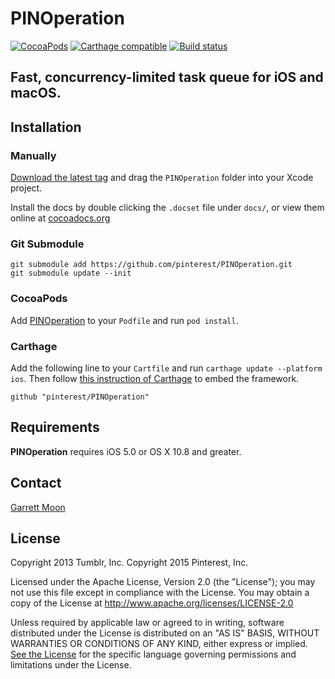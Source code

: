 # PINOperation

[![CocoaPods](https://img.shields.io/cocoapods/v/PINOperation.svg)](http://cocoadocs.org/docsets/PINOperation/)
[![Carthage compatible](https://img.shields.io/badge/Carthage-compatible-4BC51D.svg?style=flat)](https://github.com/Carthage/Carthage)
[![Build status](https://github.com/pinterest/PINOperation/workflows/CI/badge.svg)](https://github.com/pinterest/PINOperation/actions?query=workflow%3ACI+branch%3Amaster)

## Fast, concurrency-limited task queue for iOS and macOS.

## Installation

### Manually

[Download the latest tag](https://github.com/pinterest/PINOperation/tags) and drag the `PINOperation` folder into your Xcode project.

Install the docs by double clicking the `.docset` file under `docs/`, or view them online at [cocoadocs.org](http://cocoadocs.org/docsets/PINOperation/)

### Git Submodule

    git submodule add https://github.com/pinterest/PINOperation.git
    git submodule update --init

### CocoaPods

Add [PINOperation](http://cocoapods.org/?q=name%3APINOperation) to your `Podfile` and run `pod install`.

### Carthage

Add the following line to your `Cartfile` and run `carthage update --platform ios`. Then follow [this instruction of Carthage](https://github.com/carthage/carthage#adding-frameworks-to-unit-tests-or-a-framework) to embed the framework.

```github "pinterest/PINOperation"```

## Requirements

__PINOperation__ requires iOS 5.0 or OS X 10.8 and greater.

## Contact

[Garrett Moon](mailto:garrett@pinterest.com)

## License

Copyright 2013 Tumblr, Inc.
Copyright 2015 Pinterest, Inc.

Licensed under the Apache License, Version 2.0 (the "License"); you may not use this file except in compliance with the License. You may obtain a copy of the License at http://www.apache.org/licenses/LICENSE-2.0

Unless required by applicable law or agreed to in writing, software distributed under the License is distributed on an "AS IS" BASIS, WITHOUT WARRANTIES OR CONDITIONS OF ANY KIND, either express or implied. [See the License](LICENSE.txt) for the specific language governing permissions and limitations under the License.
